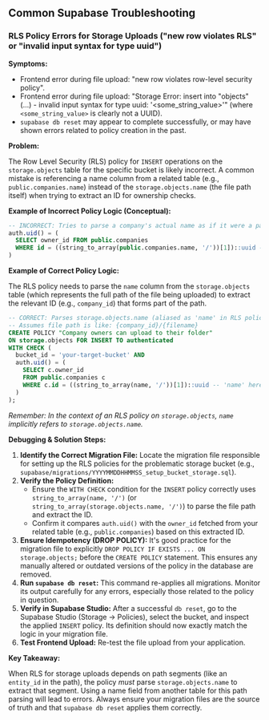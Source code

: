 ## Common Supabase Troubleshooting

### RLS Policy Errors for Storage Uploads ("new row violates RLS" or "invalid input syntax for type uuid")

**Symptoms:**

*   Frontend error during file upload: "new row violates row-level security policy".
*   Frontend error during file upload: "Storage Error: insert into \"objects\" (...) - invalid input syntax for type uuid: '<some_string_value>'" (where `<some_string_value>` is clearly not a UUID).
*   `supabase db reset` may appear to complete successfully, or may have shown errors related to policy creation in the past.

**Problem:**

The Row Level Security (RLS) policy for `INSERT` operations on the `storage.objects` table for the specific bucket is likely incorrect. A common mistake is referencing a name column from a related table (e.g., `public.companies.name`) instead of the `storage.objects.name` (the file path itself) when trying to extract an ID for ownership checks.

**Example of Incorrect Policy Logic (Conceptual):**

```sql
-- INCORRECT: Tries to parse a company's actual name as if it were a path segment containing a UUID
auth.uid() = (
  SELECT owner_id FROM public.companies
  WHERE id = ((string_to_array(public.companies.name, '/'))[1])::uuid -- Wrong 'name'
)
```

**Example of Correct Policy Logic:**

The RLS policy needs to parse the `name` column from the `storage.objects` table (which represents the full path of the file being uploaded) to extract the relevant ID (e.g., `company_id`) that forms part of the path.

```sql
-- CORRECT: Parses storage.objects.name (aliased as 'name' in RLS policy)
-- Assumes file path is like: {company_id}/{filename}
CREATE POLICY "Company owners can upload to their folder"
ON storage.objects FOR INSERT TO authenticated
WITH CHECK (
  bucket_id = 'your-target-bucket' AND
  auth.uid() = (
    SELECT c.owner_id
    FROM public.companies c
    WHERE c.id = ((string_to_array(name, '/'))[1])::uuid -- 'name' here is storage.objects.name
  )
);
```
*Remember: In the context of an RLS policy on `storage.objects`, `name` implicitly refers to `storage.objects.name`.* 

**Debugging & Solution Steps:**

1.  **Identify the Correct Migration File:** Locate the migration file responsible for setting up the RLS policies for the problematic storage bucket (e.g., `supabase/migrations/YYYYMMDDHHMMSS_setup_bucket_storage.sql`).
2.  **Verify the Policy Definition:**
    *   Ensure the `WITH CHECK` condition for the `INSERT` policy correctly uses `string_to_array(name, '/')` (or `string_to_array(storage.objects.name, '/')`) to parse the file path and extract the ID.
    *   Confirm it compares `auth.uid()` with the `owner_id` fetched from your related table (e.g., `public.companies`) based on this extracted ID.
3.  **Ensure Idempotency (DROP POLICY):** It's good practice for the migration file to explicitly `DROP POLICY IF EXISTS ... ON storage.objects;` before the `CREATE POLICY` statement. This ensures any manually altered or outdated versions of the policy in the database are removed.
4.  **Run `supabase db reset`:** This command re-applies all migrations. Monitor its output carefully for any errors, especially those related to the policy in question.
5.  **Verify in Supabase Studio:** After a successful `db reset`, go to the Supabase Studio (Storage -> Policies), select the bucket, and inspect the applied `INSERT` policy. Its definition should now exactly match the logic in your migration file.
6.  **Test Frontend Upload:** Re-test the file upload from your application.

**Key Takeaway:**

When RLS for storage uploads depends on path segments (like an `entity_id` in the path), the policy *must* parse `storage.objects.name` to extract that segment. Using a name field from another table for this path parsing will lead to errors. Always ensure your migration files are the source of truth and that `supabase db reset` applies them correctly. 